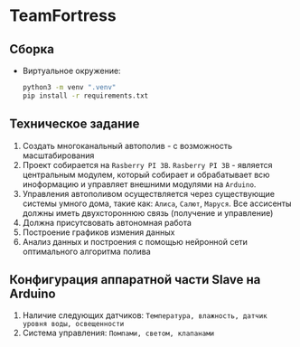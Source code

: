 # TeamFortress

## Сборка
- Виртуальное окружение:
    ```bash
    python3 -m venv ".venv"
    pip install -r requirements.txt
    ```

## Техническое задание
1. Создать многоканальный автополив - с возможность масштабирования
1. Проект собирается на ```Rasberry PI 3B```. ```Rasberry PI 3B``` - является центральным модулем, который собирает и обрабатывает всю иноформацию и управляет внешними модулями на ```Arduino```.
1. Управления автополивом осуществляется через существующие системы умного дома, такие как: ```Алиса```, ```Салют```, ```Маруся```. Все ассисенты должны иметь двухстороннюю связь (получение и управление)
1. Должна присутсвовать автономная работа
1. Построение графиков измения данных
1. Анализ данных и построения с помощью нейронной сети оптимального алгоритма полива

## Конфигурация аппаратной части Slave на Arduino
1. Наличие следующих датчиков: ```Температура, влажность, датчик уровня воды, освещенности```
1. Система управления: ```Помпами, светом, клапанами```
